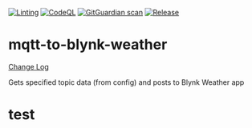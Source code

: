 [![Linting](https://github.com/apider-coding/mqtt-to-blynk-weather/actions/workflows/eslint.yaml/badge.svg)](https://github.com/apider-coding/mqtt-to-blynk-weather/actions/workflows/eslint.yaml)
[![CodeQL](https://github.com/apider-coding/mqtt-to-blynk-weather/actions/workflows/github-code-scanning/codeql/badge.svg)](https://github.com/apider-coding/mqtt-to-blynk-weather/actions/workflows/github-code-scanning/codeql)
[![GitGuardian scan](https://github.com/apider-coding/mqtt-to-blynk-weather/actions/workflows/ggscan.yaml/badge.svg)](https://github.com/apider-coding/mqtt-to-blynk-weather/actions/workflows/ggscan.yaml)
[![Release](https://github.com/apider-coding/mqtt-to-blynk-weather/actions/workflows/release.yaml/badge.svg)](https://github.com/apider-coding/mqtt-to-blynk-weather/actions/workflows/release.yaml)

# mqtt-to-blynk-weather

[Change Log](./CHANGELOG.md)

Gets specified topic data (from config) and posts to Blynk Weather app

# test
